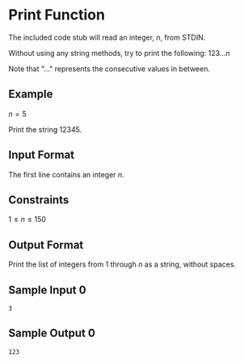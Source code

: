 # Print Function

The included code stub will read an integer, $n$, from STDIN.

Without using any string methods, try to print the following:
$123...n$

Note that "$...$" represents the consecutive values in between.

## Example
$n = 5$

Print the string $12345$.

## Input Format

The first line contains an integer $n$.

## Constraints
$1 \leq n \leq 150$

## Output Format

Print the list of integers from $1$ through $n$ as a string, without spaces.

## Sample Input 0
```shell
3
```

## Sample Output 0
```shell
123
```
